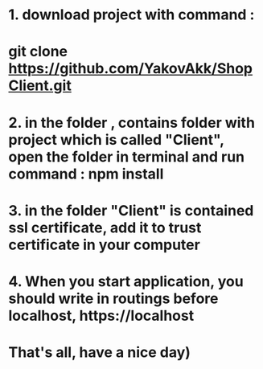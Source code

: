 # 1. download project with command :
# git clone https://github.com/YakovAkk/ShopClient.git
# 2. in the folder , contains folder with project which is called "Client", open the folder in terminal and run command : npm install
# 3. in the folder "Client" is contained ssl certificate, add it to trust certificate in your computer
# 4. When you start application, you should write in routings before localhost, https://localhost
# That's all, have a nice day)
